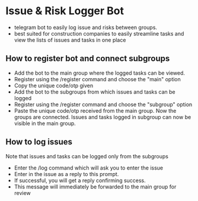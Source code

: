 # Issue & Risk Logger Bot

- telegram bot to easily log issue and risks between groups.
- best suited for construction companies to easily streamline tasks and view the lists of issues and tasks in one place

## How to register bot and connect subgroups

- Add the bot to the main group where the logged tasks can be viewed.
- Register using the /register command and choose the "main" option
- Copy the unique code/otp given
- Add the bot to the subgroups from which issues and tasks can be logged
- Register using the /register command and choose the "subgroup" option
- Paste the unique code/otp received from the main group.
  Now the groups are connected. Issues and tasks logged in subgroup can now be visible in the main group.

## How to log issues

Note that issues and tasks can be logged only from the subgroups

- Enter the /log command which will ask you to enter the issue
- Enter in the issue as a reply to this prompt.
- If successful, you will get a reply confirming success.
- This message will immediately be forwarded to the main group for review
